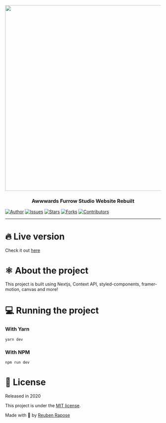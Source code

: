 <h1 align="center">
  <img src="./.github/images/demo.gif" width="600"/>
</h1>

<h3 align="center">
  Awwwards Furrow Studio Website Rebuilt
</h3>

[![Author](https://img.shields.io/badge/author-rodrigogama-brightgreen)](https://github.com/reubence)
[![Issues](https://img.shields.io/github/issues/rodrigogama/awwwards-rebuilt-furrow)](https://github.com/rodrigogama/awwwards-rebuilt-furrow/issues)
[![Stars](https://img.shields.io/github/stars/rodrigogama/awwwards-rebuilt-furrow)](https://github.com/rodrigogama/awwwards-rebuilt-furrow/stargazers)
[![Forks](https://img.shields.io/github/forks/rodrigogama/awwwards-rebuilt-furrow)](https://github.com/rodrigogama/awwwards-rebuilt-furrow/network/members)
[![Contributors](https://img.shields.io/github/contributors/reubence/awwwards-website-recreation)](https://github.com/reubence/awwwards-website-recreation/graphs/contributors)

---

# 🔥 Live version

Check it out [here](https://furrow-eight.vercel.app)

# ⚛ About the project

This project is built using Nextjs, Context API, styled-components, framer-motion, canvas and more!

# 💻 Running the project

### With Yarn

```bash
yarn dev
```

### With NPM

```bash
npm run dev
```

# 📗 License

Released in 2020

This project is under the [MIT license](https://github.com/rodrigogama/awwwards-rebuilt-furrow/blob/main/LICENSE).

Made with 🖤 by [Reuben Rapose](https://github.com/reubence)
